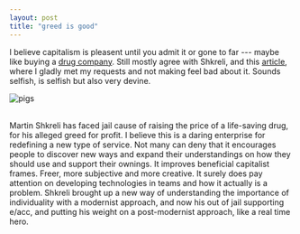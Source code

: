 ```yaml
---
layout: post
title: "greed is good"
---
```


I believe capitalism is pleasent until you admit it or gone to far --- maybe like buying a [drug company][daraprim]. Still mostly agree with Shkreli, and this [article][article], where I gladly met my requests and not making feel bad about it. Sounds selfish, is selfish but also very devine.
<br>

![pigs](/myblog/images/pigs.jpg)

<br>
Martin Shkreli has faced jail cause of raising the price of a life-saving drug, for his alleged greed for profit. I believe this is a daring enterprise for redefining a new type of service. Not many can deny that it encourages people to discover new ways and expand their understandings on how they should use and support their ownings. It improves beneficial capitalist frames. Freer, more subjective and more creative. It surely does pay attention on developing technologies in teams and how it actually is a problem. Shkreli brought up a new way of understanding the importance of individuality with a modernist approach, and now his out of jail supporting e/acc, and putting his weight on a post-modernist approach, like a real time hero.





























[article]: https://www.washingtonpost.com/news/morning-mix/wp/2015/09/23/pharma-bro-martin-shkreli-and-the-very-american-debate-over-maximizing-profit/
[daraprim]: https://en.wikipedia.org/wiki/Martin_Shkreli